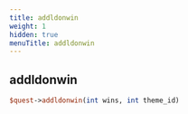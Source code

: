 ```yaml
---
title: addldonwin
weight: 1
hidden: true
menuTitle: addldonwin
---
```

## addldonwin
```perl
$quest->addldonwin(int wins, int theme_id)
```